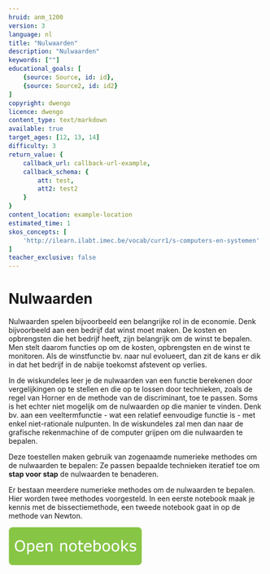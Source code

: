 ```yaml
---
hruid: anm_1200
version: 3
language: nl
title: "Nulwaarden"
description: "Nulwaarden"
keywords: [""]
educational_goals: [
    {source: Source, id: id}, 
    {source: Source2, id: id2}
]
copyright: dwengo
licence: dwengo
content_type: text/markdown
available: true
target_ages: [12, 13, 14]
difficulty: 3
return_value: {
    callback_url: callback-url-example,
    callback_schema: {
        att: test,
        att2: test2
    }
}
content_location: example-location
estimated_time: 1
skos_concepts: [
    'http://ilearn.ilabt.imec.be/vocab/curr1/s-computers-en-systemen'
]
teacher_exclusive: false
---
```


# Nulwaarden 

Nulwaarden spelen bijvoorbeeld een belangrijke rol in de economie. Denk bijvoorbeeld aan een bedrijf dat winst moet maken. De kosten en opbrengsten die het bedrijf heeft, zijn belangrijk om de winst te bepalen. Men stelt daarom functies op om de kosten, opbrengsten en de winst te monitoren. Als de winstfunctie bv. naar nul evolueert, dan zit de kans er dik in dat het bedrijf in de nabije toekomst afstevent op verlies.     

In de wiskundeles leer je de nulwaarden van een functie berekenen door vergelijkingen op te stellen en die op te lossen door technieken, zoals de regel van Horner en de methode van de discriminant, toe te passen. Soms is het echter niet mogelijk om de nulwaarden op die manier te vinden. Denk bv. aan een veeltermfunctie - wat een relatief eenvoudige functie is - met enkel niet-rationale nulpunten. In de wiskundeles zal men dan naar de grafische rekenmachine of de computer grijpen om die nulwaarden te bepalen.

Deze toestellen maken gebruik van zogenaamde numerieke methodes om de nulwaarden te bepalen: Ze passen bepaalde technieken iteratief toe om **stap voor stap** de nulwaarden te benaderen.  

Er bestaan meerdere numerieke methodes om de nulwaarden te bepalen. <br>
Hier worden twee methodes voorgesteld. In een eerste notebook maak je kennis met de bissectiemethode, een tweede notebook gaat in op de methode van Newton.   

[![](embed/Knop.png "Knop")](https://kiks.ilabt.imec.be/jupyterhub/?id=6520 "Nulwaarden numeriek bepalen")